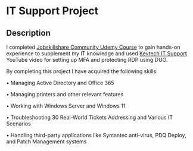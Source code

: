 <h1>IT Support Project</h1>

<h2>Description</h2>

I completed [Jobskillshare Community Udemy Course](https://www.udemy.com/course/it-support-project-for-it-professionals/) to gain hands-on experience to supplement my IT knowledge and used [Kevtech IT Support](https://www.youtube.com/watch?v=tjqIcaB8StI) YouTube video for setting up MFA and protecting RDP using DUO.

By completing this project I have acquired the following skills:

• Managing Active Directory and Office 365

• Managing printers and other relevant features

• Working with Windows Server and Windows 11

• Troubleshooting 30 Real-World Tickets Addressing and Various IT Scenarios

• Handling third-party applications like Symantec anti-virus, PDQ Deploy, and Patch Management systems

<br />

</p>

<!--
 ```diff
- text in red
+ text in green
! text in orange
# text in gray
@@ text in purple (and bold)@@
```
--!>
